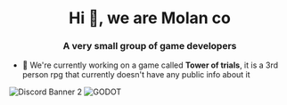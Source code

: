 <h1 align="center">Hi 👋, we are Molan co</h1>
<h3 align="center">A very small group of game developers</h3>

- 🔭 We're currently working on a game called **Tower of trials**, it is a 3rd person rpg that currently doesn't have any public info about it
  
![Discord Banner 2](https://discordapp.com/api/guilds/1121153785063014600/widget.png?style=banner2) ![GODOT](https://img.shields.io/badge/godot-3582bb.svg?style=for-the-badge&logo=godot-engine&logoColor=white)

